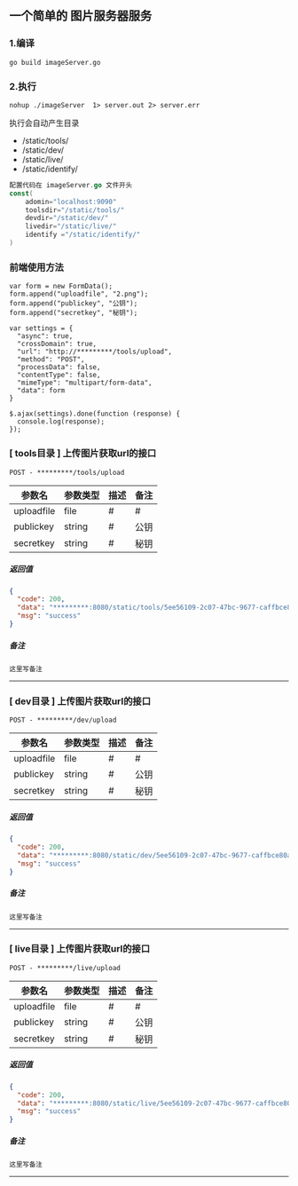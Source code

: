## 一个简单的 图片服务器服务

### 1.编译
`go build imageServer.go`

### 2.执行
`nohup ./imageServer  1> server.out 2> server.err`

执行会自动产生目录

- /static/tools/
- /static/dev/
- /static/live/
- /static/identify/

```go
配置代码在 imageServer.go 文件开头
const(
	adomin="localhost:9090"
	toolsdir="/static/tools/"
	devdir="/static/dev/"
	livedir="/static/live/"
	identify ="/static/identify/"
)
```

### 前端使用方法
````
var form = new FormData();
form.append("uploadfile", "2.png");
form.append("publickey", "公钥");
form.append("secretkey", "秘钥");

var settings = {
  "async": true,
  "crossDomain": true,
  "url": "http://*********/tools/upload",
  "method": "POST",
  "processData": false,
  "contentType": false,
  "mimeType": "multipart/form-data",
  "data": form
}

$.ajax(settings).done(function (response) {
  console.log(response);
});
````



### [ tools目录 ] 上传图片获取url的接口

`POST - *********/tools/upload`

|  参数名 |  参数类型 |  描述  | 备注  |
| ------------ | ------------ | ------------ | ------------ |
|  uploadfile  |  file  |  #  |  #  |
|  publickey  |  string  |  #  |  公钥  |
|  secretkey  |  string  |  #  |  秘钥  |

##### 返回值
```json
{
  "code": 200,
  "data": "*********:8080/static/tools/5ee56109-2c07-47bc-9677-caffbce80a89.png",
  "msg": "success"
}
```
##### 备注
```
这里写备注
```
------------


### [ dev目录 ] 上传图片获取url的接口

`POST - *********/dev/upload`

|  参数名 |  参数类型 |  描述  | 备注  |
| ------------ | ------------ | ------------ | ------------ |
|  uploadfile  |  file  |  #  |  #  |
|  publickey  |  string  |  #  |  公钥  |
|  secretkey  |  string  |  #  |  秘钥  |

##### 返回值
```json
{
  "code": 200,
  "data": "*********:8080/static/dev/5ee56109-2c07-47bc-9677-caffbce80a89.png",
  "msg": "success"
}
```
##### 备注
```
这里写备注
```
------------


### [ live目录 ] 上传图片获取url的接口

`POST - *********/live/upload`

|  参数名 |  参数类型 |  描述  | 备注  |
| ------------ | ------------ | ------------ | ------------ |
|  uploadfile  |  file  |  #  |  #  |
|  publickey  |  string  |  #  |  公钥  |
|  secretkey  |  string  |  #  |  秘钥  |

##### 返回值
```json
{
  "code": 200,
  "data": "*********:8080/static/live/5ee56109-2c07-47bc-9677-caffbce80a89.png",
  "msg": "success"
}
```
##### 备注
```
这里写备注
```
------------